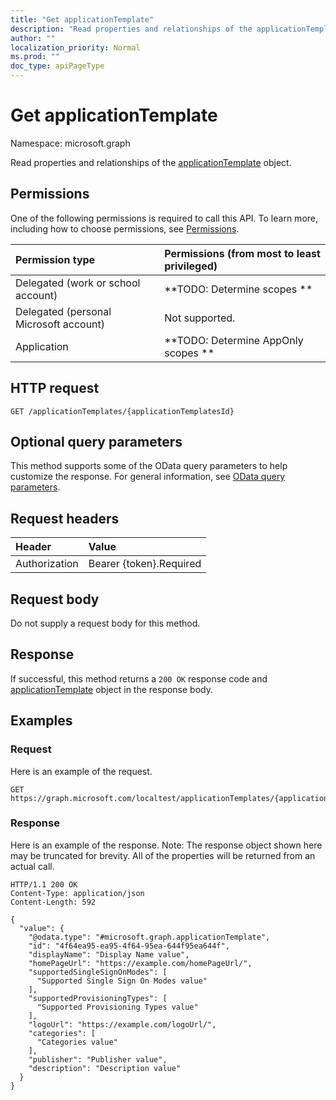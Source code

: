 ```yaml
---
title: "Get applicationTemplate"
description: "Read properties and relationships of the applicationTemplate object."
author: ""
localization_priority: Normal
ms.prod: ""
doc_type: apiPageType
---
```


# Get applicationTemplate

Namespace: microsoft.graph

Read properties and relationships of the [applicationTemplate](../resources/applicationtemplate.md) object.

## Permissions
One of the following permissions is required to call this API. To learn more, including how to choose permissions, see [Permissions](/concepts/permissions-reference.md).

|Permission type|Permissions (from most to least privileged)|
|:---|:---|
|Delegated (work or school account)|**TODO: Determine scopes **|
|Delegated (personal Microsoft account)|Not supported.|
|Application|**TODO: Determine AppOnly scopes **|

## HTTP request
<!-- {
  "blockType": "ignored"
}
-->
``` http
GET /applicationTemplates/{applicationTemplatesId}
```

## Optional query parameters
This method supports some of the OData query parameters to help customize the response. For general information, see [OData query parameters](/graph/query-parameters).

## Request headers
|Header|Value|
|:---|:---|
|Authorization|Bearer {token}.Required|

## Request body
Do not supply a request body for this method.

## Response
If successful, this method returns a `200 OK` response code and [applicationTemplate](../resources/applicationtemplate.md) object in the response body.

## Examples

### Request
Here is an example of the request.
<!-- {
  "blockType": "request",
  "name": "get_applicationtemplate"
}
-->
``` http
GET https://graph.microsoft.com/localtest/applicationTemplates/{applicationTemplatesId}
```

### Response
Here is an example of the response. Note: The response object shown here may be truncated for brevity. All of the properties will be returned from an actual call.
<!-- {
  "blockType": "response",
  "truncated": true,
  "@odata.type": "microsoft.graph.applicationTemplate"
}
-->
``` http
HTTP/1.1 200 OK
Content-Type: application/json
Content-Length: 592

{
  "value": {
    "@odata.type": "#microsoft.graph.applicationTemplate",
    "id": "4f64ea95-ea95-4f64-95ea-644f95ea644f",
    "displayName": "Display Name value",
    "homePageUrl": "https://example.com/homePageUrl/",
    "supportedSingleSignOnModes": [
      "Supported Single Sign On Modes value"
    ],
    "supportedProvisioningTypes": [
      "Supported Provisioning Types value"
    ],
    "logoUrl": "https://example.com/logoUrl/",
    "categories": [
      "Categories value"
    ],
    "publisher": "Publisher value",
    "description": "Description value"
  }
}
```

